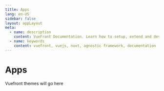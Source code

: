 ```yaml
---
title: Apps
lang: en-US
sidebar: false
layout: appLayout
meta:
  - name: description
    content: VueFront Documentation. Learn how to setup, extend and develop your fully functional SPA and PWA frontend.
  - name: keywords
    content: vuefront, vuejs, nuxt, agnostic framework, documentation
---
```


# Apps

Vuefront themes will go here
